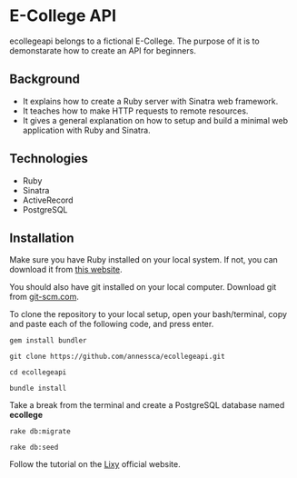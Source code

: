 # E-College API

ecollegeapi belongs to a fictional E-College. The purpose of it is to demonstarate how to create an API for beginners.

## Background

* It explains how to create a Ruby server with Sinatra web framework.
* It teaches how to make HTTP requests to remote resources.
* It gives a general explanation on how to setup and build a minimal web application with Ruby and Sinatra.

## Technologies

* Ruby
* Sinatra
* ActiveRecord
* PostgreSQL

## Installation

Make sure you have Ruby installed on your local system. If not, you can download it from [this website](https://www.ruby-lang.org/en/downloads/).

You should also have git installed on your local computer. Download git from [git-scm.com](https://git-scm.com/book/en/v2/Getting-Started-Installing-Git).


To clone the repository to your local setup, open your bash/terminal, copy and paste each of the following code, and press enter.

`gem install bundler`

`git clone https://github.com/annessca/ecollegeapi.git`

`cd ecollegeapi`

`bundle install`

Take a break from the terminal and create a PostgreSQL database named **ecollege**

`rake db:migrate`

`rake db:seed`

Follow the tutorial on the [Lixy](http://www.lixy.tech/blog) official website.


